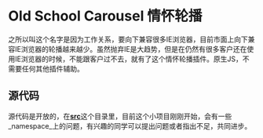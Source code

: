 # Old School Carousel 情怀轮播

之所以叫这个名字是因为工作关系，要向下兼容很多IE浏览器，目前市面上向下兼容IE浏览器的轮播越来越少。虽然抛弃IE是大趋势，但是在仍然有很多客户还在使用IE浏览器的时候，不能跟客户过不去，就有了这个情怀轮播插件。原生JS，不需要任何其他插件辅助。

## 源代码

源代码是开放的，在[**src**](src)这个目录里，目前这个小项目刚刚开始，会有一些_namespace_上的问题，有兴趣的同学可以提出问题或者指出不足，共同进步。
